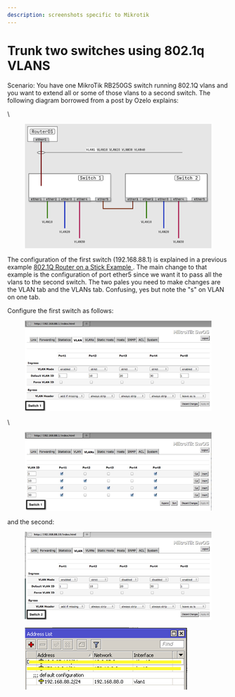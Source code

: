 ```yaml
---
description: screenshots specific to Mikrotik
---
```


# Trunk two switches using 802.1q VLANS

Scenario: You have one MikroTik RB250GS switch running 802.1Q vlans and you want to extend all or some of those vlans to a second switch. The following diagram borrowed from a post by Ozelo explains:

\


<figure><img src="../../../.gitbook/assets/image (2) (2).png" alt=""><figcaption></figcaption></figure>

The configuration of the first switch (192.168.88.1) is explained in a previous example [802.1Q Router on a Stick Example ](https://support.ispsupplies.com/knowledge/articles/115009794048). The main change to that example is the configuration of port ether5 since we want it to pass all the vlans to the second switch. The two pales you need to make changes are the VLAN tab and the VLANs tab. Confusing, yes but note the "s" on VLAN on one tab.

Configure the first switch as follows:

<figure><img src="../../../.gitbook/assets/image (1) (2).png" alt=""><figcaption></figcaption></figure>

\


<figure><img src="../../../.gitbook/assets/image (2) (2) (1).png" alt=""><figcaption></figcaption></figure>

and the second:

<figure><img src="../../../.gitbook/assets/image (3) (2).png" alt=""><figcaption></figcaption></figure>

<figure><img src="../../../.gitbook/assets/image (4) (2).png" alt=""><figcaption></figcaption></figure>
